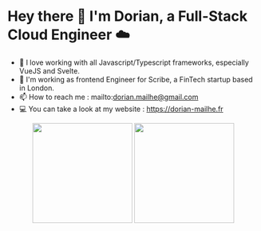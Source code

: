 <h1>Hey there 👋 I'm Dorian, a Full-Stack Cloud Engineer ☁️</h1>


- 💛 I love working with all Javascript/Typescript frameworks, especially VueJS and Svelte.
- 💼 I'm working as frontend Engineer for Scribe, a FinTech startup based in London.
- 📫 How to reach me : mailto:dorian.mailhe@gmail.com
- 💻 You can take a look at my website : https://dorian-mailhe.fr

<p align= "center">
  <img height= "200" src="https://github-readme-stats.vercel.app/api?username=dodoboulistick&theme=gotham&show_icons=true&hide_rank=true&count_private=true" />
  <img height= "200" src="https://github-readme-stats.vercel.app/api/top-langs/?username=dodoboulistick&theme=gotham&layout=compact&langs_count=10" />
</p>


